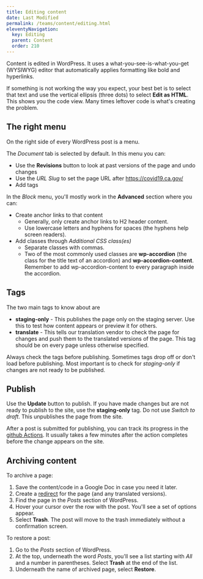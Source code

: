```yaml
---
title: Editing content
date: Last Modified 
permalink: /teams/content/editing.html
eleventyNavigation:
  key: Editing
  parent: Content
  order: 210
---
```


Content is edited in WordPress. It uses a what-you-see-is-what-you-get (WYSIWYG) editor that automatically applies formatting like bold and hyperlinks.

If something is not working the way you expect, your best bet is to select that text and use the vertical ellipsis (three dots) to select **Edit as HTML**. This shows you the code view. Many times leftover code is what's creating the problem.

## The right menu

On the right side of every WordPress post is a menu.

The _Document_ tab is selected by default. In this menu you can:

* Use the **Revisions** button to look at past versions of the page and undo changes
* Use the _URL Slug_ to set the page URL after https://covid19.ca.gov/
* Add tags

In the _Block_ menu, you'll mostly work in the **Advanced** section where you can:

* Create anchor links to that content
  * Generally, only create anchor links to H2 header content.
  * Use lowercase letters and hyphens for spaces (the hyphens help screen readers).
* Add classes through _Additional CSS class(es)_
  * Separate classes with commas.
  * Two of the most commonly used classes are **wp-accordion** (the class for the title text of an accordion) and **wp-accordion-content**. Remember to add wp-accordion-content to every paragraph inside the accordion.

## Tags

The two main tags to know about are

* **staging-only** - This publishes the page only on the staging server. Use this to test how content appears or preview it for others.
* **translate** - This tells our translation vendor to check the page for changes and push them to the translated versions of the page. This tag should be on every page unless otherwise specified.

Always check the tags before publishing. Sometimes tags drop off or don't load before publishing. Most important is to check for _staging-only_ if changes are not ready to be published.

## Publish

Use the **Update** button to publish. If you have made changes but are not ready to publish to the site, use the **staging-only** tag. Do not use _Switch to draft_. This unpublishes the page from the site.

After a post is submitted for publishing, you can track its progress in the [github Actions](https://github.com/cagov/covid19/actions). It usually takes a few minutes after the action completes before the change appears on the site.

## Archiving content

To archive a page:

1. Save the content/code in a Google Doc in case you need it later.
2. Create a [redirect](https://cagov.github.io/covid19.ca.gov-site-eng-playbook/teams/content/redirects.html) for the page (and any translated versions).
3. Find the page in the _Posts_ section of WordPress.
4. Hover your cursor over the row with the post. You'll see a set of options appear.
5. Select **Trash**. The post will move to the trash immediately without a confirmation screen.

To restore a post:

1. Go to the _Posts_ section of WordPress.
2. At the top, underneath the word _Posts_, you'll see a list starting with _All_ and a number in parentheses. Select **Trash** at the end of the list.
3. Underneath the name of archived page, select **Restore**.
